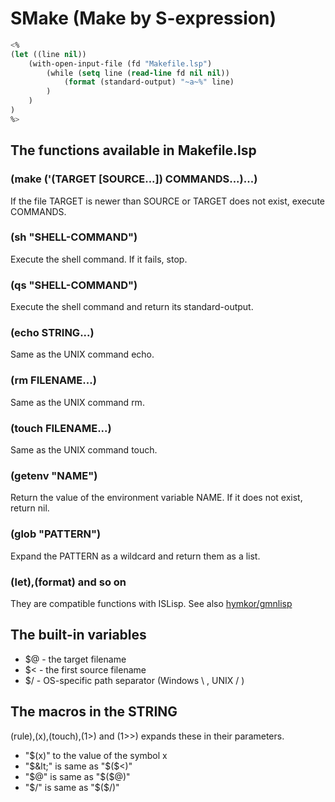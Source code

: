 SMake (Make by S-expression)
============================

```lisp
<%
(let ((line nil))
    (with-open-input-file (fd "Makefile.lsp")
        (while (setq line (read-line fd nil nil))
            (format (standard-output) "~a~%" line)
        )
    )
)
%>
```

## The functions available in Makefile.lsp

### (make ('(TARGET [SOURCE...]) COMMANDS...)...)

If the file TARGET is newer than SOURCE or TARGET does not exist, execute COMMANDS.

### (sh "SHELL-COMMAND")

Execute the shell command. If it fails, stop.

### (qs "SHELL-COMMAND")

Execute the shell command and return its standard-output.

### (echo STRING...)

Same as the UNIX command echo.

### (rm FILENAME...)

Same as the UNIX command rm.

### (touch FILENAME...)

Same as the UNIX command touch.

### (getenv "NAME")

Return the value of the environment variable NAME. If it does not exist, return nil.

### (glob "PATTERN")

Expand the PATTERN as a wildcard and return them as a list.

### (let),(format) and so on

They are compatible functions with ISLisp. See also [hymkor/gmnlisp](https://github.com/hymkor/gmnlisp)

## The built-in variables

- $@ - the target filename
- $&lt; - the first source filename
- $/ - OS-specific path separator (Windows \ , UNIX / )

## The macros in the STRING

(rule),(x),(touch),(1&gt;) and (1&gt;&gt;) expands these in their parameters.

- "$(x)" to the value of the symbol x
- "$&lt;" is same as "$($&lt;)"
- "$@" is same as "$($@)"
- "$/" is same as "$($/)"
